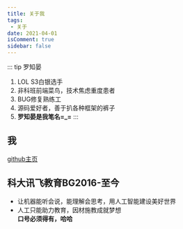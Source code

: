 ```yaml
---
title: 关于我
tags:
 - 关于
date: 2021-04-01
isComment: true
sidebar: false
---
```


::: tip 罗知晏
1. LOL S3白银选手<br>
2. 非科班前端菜鸟，技术焦虑重度患者<br>
3. BUG修复熟练工
4. 源码爱好者，善于扒各种框架的裤子
5. **罗知晏是我笔名=_=**
:::

## 我
[github主页](https://github.com/luohao8023)

## 科大讯飞教育BG2016-至今
- 让机器能听会说，能理解会思考，用人工智能建设美好世界  
- 人工只能助力教育，因材施教成就梦想  
**口号必须得有，哈哈**
